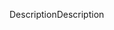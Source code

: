 <span data-ttu-id="cd518-101">Description</span><span class="sxs-lookup"><span data-stu-id="cd518-101">Description</span></span>
